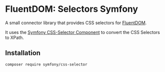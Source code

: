 # FluentDOM: Selectors Symfony

A small connector library that provides CSS selectors for [FluentDOM](https://github.com/FluentDOM/FluentDOM).

It uses the [Symfony CSS-Selector Component](https://github.com/symfony/CssSelector) to convert the CSS Selectors to XPath.

## Installation

```
composer require symfony/css-selector
```
